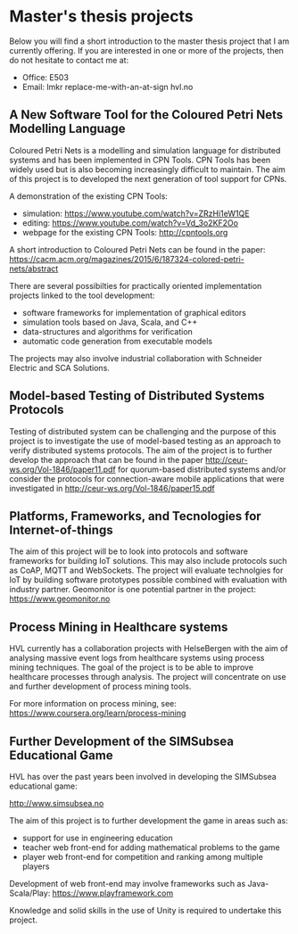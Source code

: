 # Master's thesis projects

Below you will find a short introduction to the master thesis project that I am currently offering. If you are interested in one or more of the projects, then do not hesitate to contact me at:

- Office: E503
- Email:  lmkr replace-me-with-an-at-sign hvl.no

## A New Software Tool for the Coloured Petri Nets Modelling Language

Coloured Petri Nets is a modelling and simulation language for distributed systems and has been implemented in CPN Tools. CPN Tools has been widely used but is also becoming increasingly difficult to maintain. The aim of this project is to developed the next generation of tool support for CPNs. 

A demonstration of the existing CPN Tools: 

- simulation: https://www.youtube.com/watch?v=ZRzHi1eW1QE
- editing: https://www.youtube.com/watch?v=Vd_3o2KF2Oo
- webpage for the existing CPN Tools: http://cpntools.org

A short introduction to Coloured Petri Nets can be found in the paper: https://cacm.acm.org/magazines/2015/6/187324-colored-petri-nets/abstract 

There are several possibilties for practically oriented implementation projects linked to the tool development:

- software frameworks for implementation of graphical editors
- simulation tools based on Java, Scala, and C++
- data-structures and algorithms for verification
- automatic code generation from executable models

The projects may also involve industrial collaboration with Schneider Electric and SCA Solutions.

## Model-based Testing of Distributed Systems Protocols

Testing of distributed system can be challenging and the purpose of this project is to investigate the use of model-based testing as an approach to verify distributed systems protocols. The aim of the project is to further develop the approach that can be found in the paper http://ceur-ws.org/Vol-1846/paper11.pdf for quorum-based distributed systems and/or consider the protocols for connection-aware mobile applications that were investigated in http://ceur-ws.org/Vol-1846/paper15.pdf

## Platforms, Frameworks, and Tecnologies for Internet-of-things

The aim of this project will be to look into protocols and software frameworks for building IoT solutions. This may also include protocols such as CoAP, MQTT and WebSockets. The project will evaluate technolgies for IoT by building software prototypes possible combined with evaluation with industry partner. Geomonitor is one potential partner in the project: https://www.geomonitor.no

## Process Mining in Healthcare systems

HVL currently has a collaboration projects with HelseBergen with the aim of analysing massive event logs from healthcare systems using process mining techniques. The goal of the project is to be able to improve healthcare processes through analysis. The project will concentrate on use and further development of process mining tools.

For more information on process mining, see: https://www.coursera.org/learn/process-mining

## Further Development of the SIMSubsea Educational Game

HVL has over the past years been involved in developing the SIMSubsea educational game:

http://www.simsubsea.no

The aim of this project is to further development the game in areas such as:

- support for use in engineering education
- teacher web front-end for adding mathematical problems to the game 
- player web front-end for competition and ranking among multiple players

Development of web front-end may involve frameworks such as Java-Scala/Play: https://www.playframework.com 

Knowledge and solid skills in the use of Unity is required to undertake this project.
